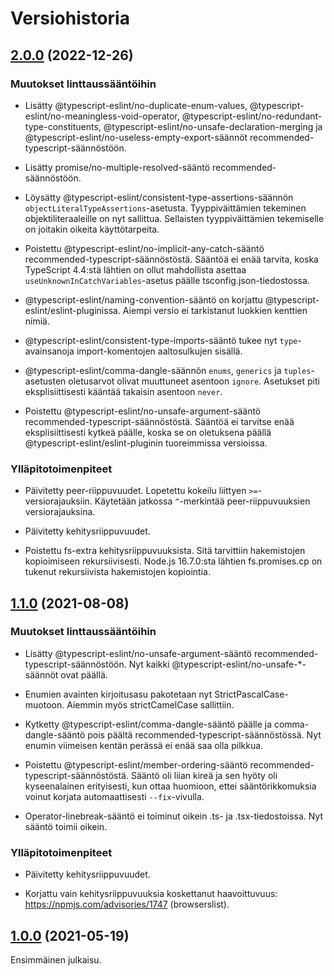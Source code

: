 <div lang="fi-FI">

# Versiohistoria

<!-- New entries inserted automatically after this line -->

## [2.0.0](https://github.com/response200/eslint-config/compare/v1.1.0...v2.0.0) (2022-12-26)

### Muutokset linttaussääntöihin
- Lisätty
  @typescript-eslint/no-duplicate-enum-values,
  @typescript-eslint/no-meaningless-void-operator,
  @typescript-eslint/no-redundant-type-constituents,
  @typescript-eslint/no-unsafe-declaration-merging ja
  @typescript-eslint/no-useless-empty-export-säännöt
  recommended-typescript-säännöstöön.

- Lisätty promise/no-multiple-resolved-sääntö recommended-säännöstöön.

- Löysätty @typescript-eslint/consistent-type-assertions-säännön
  `objectLiteralTypeAssertions`-asetusta. Tyyppiväittämien tekeminen
  objektiliteraaleille on nyt sallittua. Sellaisten tyyppiväittämien
  tekemiselle on joitakin oikeita käyttötarpeita.

- Poistettu @typescript-eslint/no-implicit-any-catch-sääntö
  recommended-typescript-säännöstöstä. Sääntöä ei enää tarvita, koska
  TypeScript 4.4:stä lähtien on ollut mahdollista asettaa
  `useUnknownInCatchVariables`-asetus päälle tsconfig.json-tiedostossa.

- @typescript-eslint/naming-convention-sääntö on korjattu @typescript-eslint/eslint-pluginissa.
  Aiempi versio ei tarkistanut luokkien kenttien nimiä.

- @typescript-eslint/consistent-type-imports-sääntö tukee nyt `type`-avainsanoja
  import-komentojen aaltosulkujen sisällä.

- @typescript-eslint/comma-dangle-säännön `enums`, `generics` ja
  `tuples`-asetusten oletusarvot olivat muuttuneet asentoon `ignore`. Asetukset
  piti eksplisiittisesti kääntää takaisin asentoon `never`.

- Poistettu @typescript-eslint/no-unsafe-argument-sääntö
  recommended-typescript-säännöstöstä. Sääntöä ei tarvitse enää eksplisiittisesti
  kytkeä päälle, koska se on oletuksena päällä @typescript-eslint/eslint-pluginin
  tuoreimmissa versioissa.

### Ylläpitotoimenpiteet
- Päivitetty peer-riippuvuudet. Lopetettu kokeilu liittyen `>=`-versiorajauksiin.
  Käytetään jatkossa `^`-merkintää peer-riippuvuuksien versiorajauksina.

- Päivitetty kehitysriippuvuudet.

- Poistettu fs-extra kehitysriippuvuuksista. Sitä tarvittiin hakemistojen
  kopioimiseen rekursiivisesti. Node.js 16.7.0:sta lähtien fs.promises.cp on
  tukenut rekursiivista hakemistojen kopiointia.

## [1.1.0](https://github.com/response200/eslint-config/compare/v1.0.0...v1.1.0) (2021-08-08)

### Muutokset linttaussääntöihin
- Lisätty @typescript-eslint/no-unsafe-argument-sääntö
  recommended-typescript-säännöstöön. Nyt kaikki @typescript-eslint/no-unsafe-*-
  säännöt ovat päällä.

- Enumien avainten kirjoitusasu pakotetaan nyt StrictPascalCase-muotoon. Aiemmin
  myös strictCamelCase sallittiin.

- Kytketty @typescript-eslint/comma-dangle-sääntö päälle ja comma-dangle-sääntö
  pois päältä recommended-typescript-säännöstössä. Nyt enumin viimeisen kentän
  perässä ei enää saa olla pilkkua.

- Poistettu @typescript-eslint/member-ordering-sääntö
  recommended-typescript-säännöstöstä. Sääntö oli liian kireä ja sen hyöty oli
  kyseenalainen erityisesti, kun ottaa huomioon, ettei sääntörikkomuksia voinut
  korjata automaattisesti `--fix`-vivulla.

- Operator-linebreak-sääntö ei toiminut oikein .ts- ja .tsx-tiedostoissa. Nyt
  sääntö toimii oikein.

### Ylläpitotoimenpiteet
- Päivitetty kehitysriippuvuudet.

- Korjattu vain kehitysriippuvuuksia koskettanut haavoittuvuus: https://npmjs.com/advisories/1747 (browserslist).

## [1.0.0](https://github.com/response200/eslint-config/compare/v0.0.0...v1.0.0) (2021-05-19)

Ensimmäinen julkaisu.

</div>
